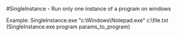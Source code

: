 
#SingleInstance - Run only one instance of a program on windows

Example: SingleInstance.exe "c:\Windows\Notepad.exe"  c:\file.txt (SingleInstance.exe program params_to_program)
